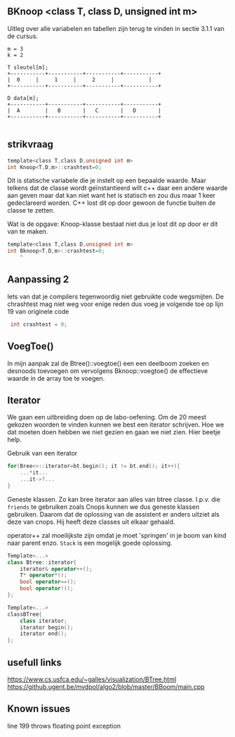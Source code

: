 ## BKnoop <class T, class D, unsigned int m>
Uitleg over alle variabelen en tabellen zijn terug te vinden in sectie 3.1.1 van de cursus.  
```
m = 3
k = 2

T sleutel[m];
+-----------+-----------+-----------+-----------+
|  0     |     1     |     2     |           |
+-----------+-----------+-----------+-----------+

D data[m];
+-----------+-----------+-----------+-----------+
|  A        |   B       |   C       |   D       |
+-----------+-----------+-----------+-----------+


```


## strikvraag

```c
template<class T,class D,unsigned int m>
int Knoop<T,D,m>::crashtest=0;
```
Dit is statische variabele die je instelt op een bepaalde waarde. Maar telkens dat de 
classe wordt geïnstantieerd wilt c++ daar een andere waarde aan geven maar dat kan niet
want het is statisch en zou dus maar 1 keer gedeclareerd worden.
C++ lost dit op door gewoon de functie buiten de classe te zetten.

Wat is de opgave: Knoop-klasse bestaat niet dus je lost dit op door er dit van te maken.

```c
template<class T,class D,unsigned int m>
int Bknoop<T,D,m>::crashtest=0;
    ^
```

## Aanpassing 2
Iets van dat je compilers tegenwoordig niet gebruikte code wegsmijten. De chrashtest mag niet weg voor enige reden dus voeg je volgende toe op lijn 19 van originele code
```c
 int crashtest = 0;
```

## VoegToe()
In mijn aanpak zal de Btree()::voegtoe() een een deelboom zoeken en desnoods toevoegen om vervolgens Bknoop::voegtoe() de effectieve waarde in de array toe te voegen.

## Iterator
We gaan een uitbreiding doen op de labo-oefening. Om de 20 meest gekozen woorden te vinden kunnen we best een iterator schrijven.
Hoe we dat moeten doen hebben we niet gezien en gaan we niet zien. Hier beetje help.

Gebruik van een iterator
```c++
for(Bree<>::iterator=bt.begin(); it != bt.end(); it++){
    ...*it...
    ...it->?...
}
```
Geneste klassen. Zo kan bree iterator aan alles van btree classe. I.p.v. die `friends` te gebruiken zoals Cnops kunnen we dus geneste klassen gebruiken. Daarom dat de oplossing van de assistent er anders uitziet als deze van cnops. Hij heeft deze classes uit elkaar gehaald.

operator++ zal moeilijkste zijn omdat je moet 'springen' in je boom van kind naar parent enzo. `Stack` is een mogelijk goede oplossing.
```c++
Template<...>
class Btree::iterator{
    iterator& operator++();
    T* operator*();
    bool operator==();
    bool operator!();
};
```
```c++
Template<...>
classBTree{
    class iterator;
    iterator begin();
    iterator end();
};
```

## usefull links
https://www.cs.usfca.edu/~galles/visualization/BTree.html
https://github.ugent.be/mvdpol/algo2/blob/master/BBoom/main.cpp



## Known issues
line 199 throws floating point exception
